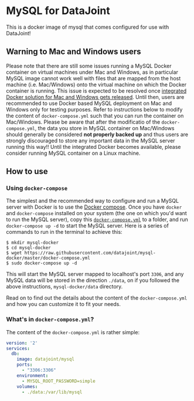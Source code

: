 # MySQL for DataJoint
This is a docker image of mysql that comes configured for use with DataJoint!

## Warning to Mac and Windows users
Please note that there are still some issues running a MySQL Docker container on virtual machines under Mac and Windows, as in particular MySQL image cannot work well with files that are mapped from the host machine (i.e. Mac/Windows) onto the virtual machine on which the Docker container is running. This issue is expected to be resolved once [integrated Docker solution for Mac and Windows gets released](https://blog.docker.com/2016/03/docker-for-mac-windows-beta/). Until then, users are recommended to use Docker based MySQL deployment on Mac and Windows only for testing purposes. Refer to instructions below to modify the content of `docker-compose.yml` such that you can run the container on Mac/Windows. Please be aware that after the modificatio of the `docker-compose.yml`, the data you store in MySQL container on Mac/Windows should generally be considered **not properly backed up** and thus users are strongly discouraged to store any important data in the MySQL server running this way!! Until the integrated Docker becomes available, please consider running MySQL container on a Linux machine.

## How to use

### Using `docker-compose`
The simplest and the recommended way to configure and run a MySQL server with Docker is to use the [Docker compose](https://docs.docker.com/compose/). Once you have `docker` and `docker-compose` installed on your system (the one on which you'd want to run the MySQL server), copy this [`docker-compose.yml`](https://raw.githubusercontent.com/datajoint/mysql-docker/master/docker-compose.yml) to a folder, and run `docker-compose up -d` to start the MySQL server. Here is a series of commands to run in the terminal to achieve this:

```shell
$ mkdir mysql-docker
$ cd mysql-docker
$ wget https://raw.githubusercontent.com/datajoint/mysql-docker/master/docker-compose.yml
$ sudo docker-compose up -d
```

This will start the MySQL server mapped to localhost's port `3306`, and any MySQL data will be stored in the direction `./data`, on if you followed the above instructions, `mysql-docker/data` directory. 

Read on to find out the details about the content of the `docker-compose.yml` and how you can customize it to fit your needs.

### What's in `docker-compose.yml`?
The content of the `docker-compose.yml` is rather simple:

```yml
version: '2'
services:
  db:
    image: datajoint/mysql
    ports:
      - "3306:3306"
    environment:
      - MYSQL_ROOT_PASSWORD=simple
    volumes:
      - ./data:/var/lib/mysql
```
